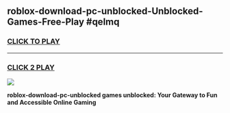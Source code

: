 
## roblox-download-pc-unblocked-Unblocked-Games-Free-Play #qelmq
<h3>
<a href="https://us.freeplayer.one?title=roblox-download-pc-unblocked&ref=9M">CLICK TO PLAY</a></h3>
<hr>

<h3>
<a href="https://us.freeplayer.one?title=roblox-download-pc-unblocked&ref=9M">CLICK 2 PLAY</a>
  
</h3>

<a href="https://us.freeplayer.one?title=roblox-download-pc-unblocked&ref=9M"><img src="https://clearcache.store/games.png"></a>


**roblox-download-pc-unblocked games unblocked: Your Gateway to Fun and Accessible Online Gaming**
